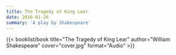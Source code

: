 ```yaml
---
title: The Tragedy of King Lear
date: 2016-01-26
summary: 'A play by Shakespeare'
---
```


{{< booklist/book
title="The Tragedy of King Lear"
author="William Shakespeare"
cover="cover.jpg"
format="Audio" >}}
